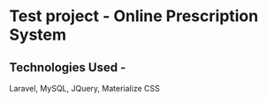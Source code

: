 # Test project - Online Prescription System
## Technologies Used -
Laravel, MySQL, JQuery, Materialize CSS
